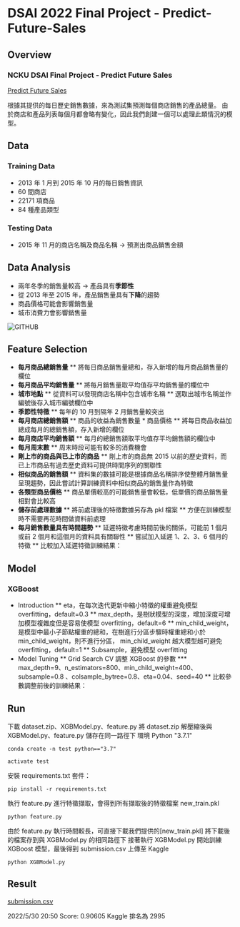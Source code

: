 # DSAI 2022 Final Project - Predict-Future-Sales

## Overview
### NCKU DSAI Final Project - Predict Future Sales

[Predict Future Sales](https://www.kaggle.com/competitions/competitive-data-science-predict-future-sales/leaderboard)

根據其提供的每日歷史銷售數據，來為測試集預測每個商店銷售的產品總量。
由於商店和產品列表每個月都會略有變化，因此我們創建一個可以處理此類情況的模型。

## Data
### Training Data
* 2013 年 1 月到 2015 年 10 月的每日銷售資訊
* 60 間商店
* 22171 項商品
* 84 種產品類型

### Testing Data
* 2015 年 11 月的商店名稱及商品名稱 → 預測出商品銷售金額

## Data Analysis
* 兩年冬季的銷售量較高 → 產品具有**季節性**
* 從 2013 年至 2015 年，產品銷售量具有**下降**的趨勢
* 商品價格可能會影響銷售量
* 城市消費力會影響銷售量

![GITHUB](https://github.com/fylin625/DSAI2022_Final-Predict-Future-Sales/blob/main/images/trend.png)

## Feature Selection
* **每月商品總銷售量**
** 將每日商品銷售量總和，存入新增的每月商品銷售量的欄位
* **每月商品平均銷售量**
** 將每月銷售量取平均值存平均銷售量的欄位中
* **城市地點**
** 從資料可以發現商店名稱中包含城市名稱
** 選取出城市名稱並作編號後存入城市編號欄位中
* **季節性特徵**
** 每年的 10 月到隔年 2 月銷售量較突出
* **每月商店總銷售額**
** 商品的收益為銷售數量 * 商品價格
** 將每日商品收益加總成每月的總銷售額，存入新增的欄位
* **每月商店平均銷售額**
** 每月的總銷售額取平均值存平均銷售額的欄位中
* **每月周末數**
** 周末時段可能有較多的消費機會
* **剛上市的商品與已上市的商品**
** 剛上市的商品無 2015 以前的歷史資料，而已上市商品有過去歷史資料可提供時間序列的關聯性
* **相似商品的銷售額**
** 資料集的數據可能是根據商品名稱排序使整體月銷售量呈現趨勢，因此嘗試計算訓練資料中相似商品的銷售量作為特徵
* **各類型商品價格**
** 商品單價較高的可能銷售量會較低，低單價的商品銷售量相對會比較高
* **儲存前處理數據**
** 將前處理後的特徵數據另存為 pkl 檔案
** 方便在訓練模型時不需要再花時間做資料前處理
* **每月銷售數量具有時間趨勢**
** 延遲特徵考慮時間前後的關係，可能前 1 個月或前 2 個月和這個月的資料具有關聯性
** 嘗試加入延遲 1、2、3、6 個月的特徵
** 比較加入延遲特徵訓練結果：

## Model
### XGBoost
* Introduction
** eta，在每次迭代更新中縮小特徵的權重避免模型 overfitting，default=0.3
** max_depth，是樹狀模型的深度，增加深度可增加模型複雜度但是容易使模型 overfitting，default=6
** min_child_weight，是模型中最小子節點權重的總和，在樹進行分區步驟時權重總和小於min_child_weight，則不進行分區， min_child_weight 越大模型越可避免 overfitting，default=1
** Subsample，避免模型 overfitting
* Model Tuning
** Grid Search CV 調整 XGBoost 的參數
*** max_depth=9、n_estimators=800、min_child_weight=400、 subsample=0.8 、colsample_bytree=0.8、eta=0.04、seed=40
** 比較參數調整前後的訓練結果：


## Run

下載 dataset.zip、XGBModel.py、feature.py
將 dataset.zip 解壓縮後與 XGBModel.py、feature.py 儲存在同一路徑下
環境 Python "3.7.1"

```
conda create -n test python=="3.7"
```
```
activate test
```
安裝 requirements.txt 套件：
```
pip install -r requirements.txt
```
執行 feature.py 進行特徵擷取，會得到所有擷取後的特徵檔案 new_train.pkl
```
python feature.py
```
由於 feature.py 執行時間較長，可直接下載我們提供的[new_train.pkl]
將下載後的檔案存到與 XGBModel.py 的相同路徑下
接著執行 XGBModel.py 開始訓練 XGBoost 模型，最後得到 submission.csv 上傳至 Kaggle
```
python XGBModel.py
```
## Result
[submission.csv](https://github.com/fylin625/DSAI2022_HW1-Electricity-Forcasting/blob/main/submission.csv)

2022/5/30 20:50 Score: 0.90605 
Kaggle 排名為 2995
